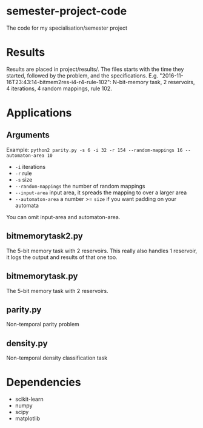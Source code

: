 # semester-project-code
The code for my specialisation/semester project

# Results

Results are placed in project/results/.
The files starts with the time they started, followed by the problem, and the specifications.
E.g. "2016-11-16T23:43:14-bitmem2res-i4-r4-rule-102": N-bit-memory task, 2 reservoirs, 4 iterations, 4 random mappings, rule 102.

# Applications

## Arguments

Example: `python2 parity.py -s 6 -i 32 -r 154 --random-mappings 16 --automaton-area 10`
* `-i` iterations
* `-r` rule
* `-s` size
* `--random-mappings` the number of random mappings
* `--input-area` input area, it spreads the mapping to over a larger area
* `--automaton-area` a number >= `size` if you want padding on your automata

You can omit input-area and automaton-area.

## bitmemorytask2.py

The 5-bit memory task with 2 reservoirs. This really also handles 1 reservoir, it logs the output and results of that one too.

## bitmemorytask.py

The 5-bit memory task with 2 reservoirs.

## parity.py

Non-temporal parity problem

## density.py

Non-temporal density classification task

# Dependencies

* scikit-learn
* numpy
* scipy
* matplotlib